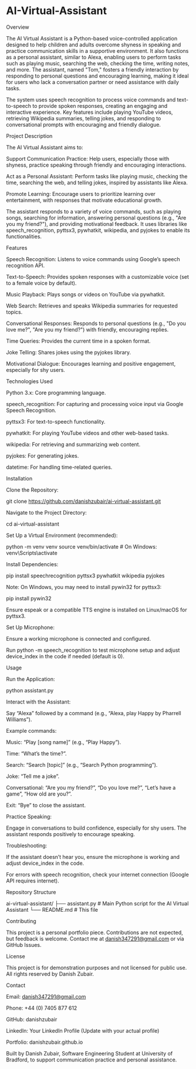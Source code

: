 # AI-Virtual-Assistant

Overview

The AI Virtual Assistant is a Python-based voice-controlled application designed to help children and adults overcome shyness in speaking and practice communication skills in a supportive environment. It also functions as a personal assistant, similar to Alexa, enabling users to perform tasks such as playing music, searching the web, checking the time, writing notes, and more. The assistant, named "Tom," fosters a friendly interaction by responding to personal questions and encouraging learning, making it ideal for users who lack a conversation partner or need assistance with daily tasks.

The system uses speech recognition to process voice commands and text-to-speech to provide spoken responses, creating an engaging and interactive experience. Key features include playing YouTube videos, retrieving Wikipedia summaries, telling jokes, and responding to conversational prompts with encouraging and friendly dialogue.

Project Description

The AI Virtual Assistant aims to:





Support Communication Practice: Help users, especially those with shyness, practice speaking through friendly and encouraging interactions.



Act as a Personal Assistant: Perform tasks like playing music, checking the time, searching the web, and telling jokes, inspired by assistants like Alexa.



Promote Learning: Encourage users to prioritize learning over entertainment, with responses that motivate educational growth.

The assistant responds to a variety of voice commands, such as playing songs, searching for information, answering personal questions (e.g., "Are you my friend?"), and providing motivational feedback. It uses libraries like speech_recognition, pyttsx3, pywhatkit, wikipedia, and pyjokes to enable its functionalities.

Features





Speech Recognition: Listens to voice commands using Google’s speech recognition API.



Text-to-Speech: Provides spoken responses with a customizable voice (set to a female voice by default).



Music Playback: Plays songs or videos on YouTube via pywhatkit.



Web Search: Retrieves and speaks Wikipedia summaries for requested topics.



Conversational Responses: Responds to personal questions (e.g., "Do you love me?", "Are you my friend?") with friendly, encouraging replies.



Time Queries: Provides the current time in a spoken format.



Joke Telling: Shares jokes using the pyjokes library.



Motivational Dialogue: Encourages learning and positive engagement, especially for shy users.

Technologies Used





Python 3.x: Core programming language.



speech_recognition: For capturing and processing voice input via Google Speech Recognition.



pyttsx3: For text-to-speech functionality.



pywhatkit: For playing YouTube videos and other web-based tasks.



wikipedia: For retrieving and summarizing web content.



pyjokes: For generating jokes.



datetime: For handling time-related queries.

Installation





Clone the Repository:

git clone https://github.com/danishzubair/ai-virtual-assistant.git



Navigate to the Project Directory:

cd ai-virtual-assistant



Set Up a Virtual Environment (recommended):

python -m venv venv
source venv/bin/activate  # On Windows: venv\Scripts\activate



Install Dependencies:

pip install speechrecognition pyttsx3 pywhatkit wikipedia pyjokes





Note: On Windows, you may need to install pywin32 for pyttsx3:

pip install pywin32



Ensure espeak or a compatible TTS engine is installed on Linux/macOS for pyttsx3.



Set Up Microphone:





Ensure a working microphone is connected and configured.



Run python -m speech_recognition to test microphone setup and adjust device_index in the code if needed (default is 0).

Usage





Run the Application:

python assistant.py



Interact with the Assistant:





Say “Alexa” followed by a command (e.g., “Alexa, play Happy by Pharrell Williams”).



Example commands:





Music: “Play [song name]” (e.g., “Play Happy”).



Time: “What’s the time?”.



Search: “Search [topic]” (e.g., “Search Python programming”).



Joke: “Tell me a joke”.



Conversational: “Are you my friend?”, “Do you love me?”, “Let’s have a game”, “How old are you?”.



Exit: “Bye” to close the assistant.



Practice Speaking:





Engage in conversations to build confidence, especially for shy users. The assistant responds positively to encourage speaking.



Troubleshooting:





If the assistant doesn’t hear you, ensure the microphone is working and adjust device_index in the code.



For errors with speech recognition, check your internet connection (Google API requires internet).

Repository Structure

ai-virtual-assistant/
├── assistant.py       # Main Python script for the AI Virtual Assistant
└── README.md         # This file

Contributing

This project is a personal portfolio piece. Contributions are not expected, but feedback is welcome. Contact me at danish347291@gmail.com or via GitHub Issues.

License

This project is for demonstration purposes and not licensed for public use. All rights reserved by Danish Zubair.

Contact





Email: danish347291@gmail.com



Phone: +44 (0) 7405 877 612



GitHub: danishzubair



LinkedIn: Your LinkedIn Profile (Update with your actual profile)



Portfolio: danishzubair.github.io



Built by Danish Zubair, Software Engineering Student at University of Bradford, to support communication practice and personal assistance.
